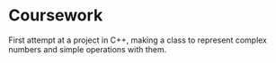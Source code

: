 # Coursework
First attempt at a project in C++, making a class to represent complex numbers and simple operations with them.
